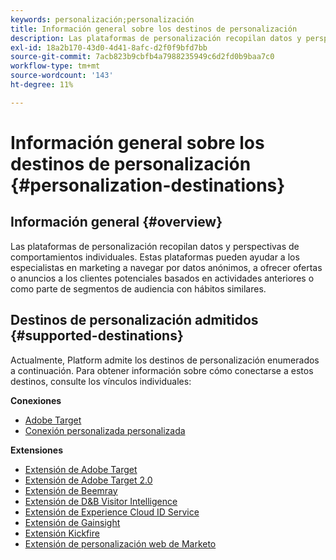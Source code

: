```yaml
---
keywords: personalización;personalización
title: Información general sobre los destinos de personalización
description: Las plataformas de personalización recopilan datos y perspectivas de comportamientos individuales. Estas plataformas pueden ayudar a los especialistas en marketing a navegar por datos anónimos, a ofrecer ofertas o anuncios a los clientes potenciales basados en actividades anteriores o como parte de segmentos de audiencia con hábitos similares.
exl-id: 18a2b170-43d0-4d41-8afc-d2f0f9bfd7bb
source-git-commit: 7acb823b9cbfb4a7988235949c6d2fd0b9baa7c0
workflow-type: tm+mt
source-wordcount: '143'
ht-degree: 11%

---
```


# Información general sobre los destinos de personalización {#personalization-destinations}

## Información general {#overview}

Las plataformas de personalización recopilan datos y perspectivas de comportamientos individuales. Estas plataformas pueden ayudar a los especialistas en marketing a navegar por datos anónimos, a ofrecer ofertas o anuncios a los clientes potenciales basados en actividades anteriores o como parte de segmentos de audiencia con hábitos similares.

## Destinos de personalización admitidos {#supported-destinations}

Actualmente, Platform admite los destinos de personalización enumerados a continuación. Para obtener información sobre cómo conectarse a estos destinos, consulte los vínculos individuales:

**Conexiones**

* [Adobe Target](adobe-target-connection.md)
* [Conexión personalizada personalizada](custom-personalization.md)

**Extensiones**

* [Extensión de Adobe Target](adobe-target.md)
* [Extensión de Adobe Target 2.0](adobe-target-v2.md)
* [Extensión de Beemray](beemray.md)
* [Extensión de D&amp;B Visitor Intelligence](dnb.md)
* [Extensión de Experience Cloud ID Service](adobe-ecid.md)
* [Extensión de Gainsight](gainsight.md)
* [Extensión Kickfire](kickfire.md)
* [Extensión de personalización web de Marketo](marketo-web-personalization.md)
